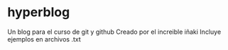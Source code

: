 # hyperblog
Un blog para el curso de git y github
Creado por el increible iñaki
Incluye ejemplos en archivos .txt
